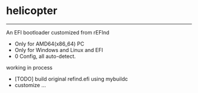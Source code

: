 # helicopter
----
An EFI bootloader customized from rEFInd 





- Only for AMD64(x86_64) PC
- Only for Windows and Linux and EFI
- 0 Config, all auto-detect.


working in process
- [TODO] build original refind.efi using mybuildc
- customize ...

